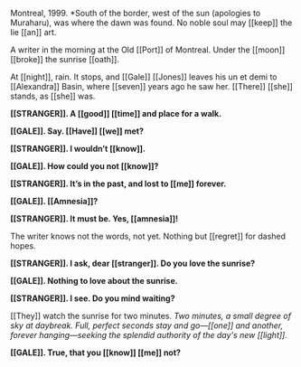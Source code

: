 Montreal, 1999. *South of the border, west of the sun (apologies to Muraharu), was where the dawn was found. No noble soul may [[keep]] the lie [[an]] art. 

A writer in the morning at the Old [[Port]] of Montreal. Under the [[moon]] [[broke]] the sunrise [[oath]].

At [[night]], rain. It stops, and [[Gale]] [[Jones]] leaves his un et demi to [[Alexandra]] Basin, where [[seven]] years ago he saw her. [[There]] [[she]] stands, as [[she]] was.

**[[STRANGER]]. A [[good]] [[time]] and place for a walk.**

**[[GALE]]. Say. [[Have]] [[we]] met?**

**[[STRANGER]]. I wouldn’t [[know]].**

**[[GALE]]. How could you not [[know]]?**

**[[STRANGER]]. It’s in the past, and lost to [[me]] forever.**

**[[GALE]]. [[Amnesia]]?**

**[[STRANGER]]. It must be. Yes, [[amnesia]]!**

The writer knows not the words, not yet. Nothing but [[regret]] for dashed hopes.

**[[STRANGER]]. I ask, dear [[stranger]]. Do you love the sunrise?**

**[[GALE]]. Nothing to love about the sunrise.**

**[[STRANGER]]. I see. Do you mind waiting?**

[[They]] watch the sunrise for two minutes. *Two minutes, a small degree of sky at daybreak. Full, perfect seconds stay and go—[[one]] and another, forever hanging—seeking the splendid authority of the day's new [[light]].*

**[[GALE]]. True, that you [[know]] [[me]] not?**




